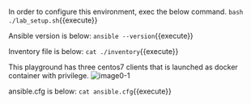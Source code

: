 In order to configure this environment, exec the below command.
`bash ./lab_setup.sh`{{execute}}

Ansible version is below:
`ansible --version`{{execute}}

Inventory file is below:
`cat ./inventory`{{execute}}

This playground has three centos7 clients that is launched as docker container with privilege.
![image0-1](https://raw.githubusercontent.com/irixjp/katacoda-scenarios/master/ansible-101/images/image0-1.png "image0-1")

ansible.cfg is below:
`cat ansible.cfg`{{execute}}
